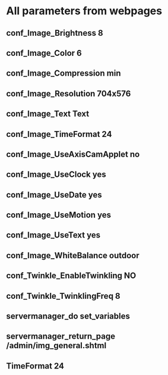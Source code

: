 # All parameters from webpages

## conf_Image_Brightness	8

## conf_Image_Color	6

## conf_Image_Compression	min

## conf_Image_Resolution	704x576

## conf_Image_Text	Text

## conf_Image_TimeFormat	24

## conf_Image_UseAxisCamApplet	no

## conf_Image_UseClock	yes

## conf_Image_UseDate	yes

## conf_Image_UseMotion	yes

## conf_Image_UseText	yes

## conf_Image_WhiteBalance	outdoor

## conf_Twinkle_EnableTwinkling	NO

## conf_Twinkle_TwinklingFreq	8

## servermanager_do	set_variables

## servermanager_return_page	/admin/img_general.shtml

## TimeFormat	24
